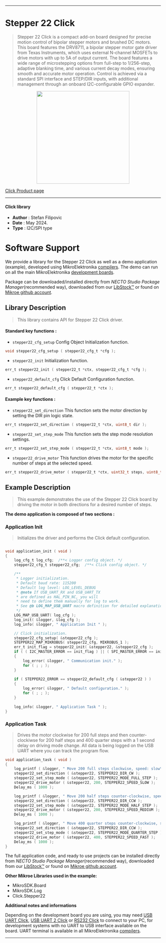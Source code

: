
---
# Stepper 22 Click

> Stepper 22 Click is a compact add-on board designed for precise motion control of bipolar stepper motors and brushed DC motors. This board features the DRV8711, a bipolar stepper motor gate driver from Texas Instruments, which uses external N-channel MOSFETs to drive motors with up to 5A of output current. The board features a wide range of microstepping options from full-step to 1/256-step, adaptive blanking time, and various current decay modes, ensuring smooth and accurate motor operation. Control is achieved via a standard SPI interface and STEP/DIR inputs, with additional management through an onboard I2C-configurable GPIO expander.

<p align="center">
  <img src="https://download.mikroe.com/images/click_for_ide/stepper22_click.png" height=300px>
</p>

[Click Product page](https://www.mikroe.com/stepper-22-click)

---


#### Click library

- **Author**        : Stefan Filipovic
- **Date**          : May 2024.
- **Type**          : I2C/SPI type


# Software Support

We provide a library for the Stepper 22 Click
as well as a demo application (example), developed using MikroElektronika
[compilers](https://www.mikroe.com/necto-studio).
The demo can run on all the main MikroElektronika [development boards](https://www.mikroe.com/development-boards).

Package can be downloaded/installed directly from *NECTO Studio Package Manager*(recommended way), downloaded from our [LibStock&trade;](https://libstock.mikroe.com) or found on [Mikroe github account](https://github.com/MikroElektronika/mikrosdk_click_v2/tree/master/clicks).

## Library Description

> This library contains API for Stepper 22 Click driver.

#### Standard key functions :

- `stepper22_cfg_setup` Config Object Initialization function.
```c
void stepper22_cfg_setup ( stepper22_cfg_t *cfg );
```

- `stepper22_init` Initialization function.
```c
err_t stepper22_init ( stepper22_t *ctx, stepper22_cfg_t *cfg );
```

- `stepper22_default_cfg` Click Default Configuration function.
```c
err_t stepper22_default_cfg ( stepper22_t *ctx );
```

#### Example key functions :

- `stepper22_set_direction` This function sets the motor direction by setting the DIR pin logic state.
```c
err_t stepper22_set_direction ( stepper22_t *ctx, uint8_t dir );
```

- `stepper22_set_step_mode` This function sets the step mode resolution settings.
```c
err_t stepper22_set_step_mode ( stepper22_t *ctx, uint8_t mode );
```

- `stepper22_drive_motor` This function drives the motor for the specific number of steps at the selected speed.
```c
err_t stepper22_drive_motor ( stepper22_t *ctx, uint32_t steps, uint8_t speed );
```

## Example Description

> This example demonstrates the use of the Stepper 22 Click board by driving the motor in both directions for a desired number of steps.

**The demo application is composed of two sections :**

### Application Init

> Initializes the driver and performs the Click default configuration.

```c

void application_init ( void )
{
    log_cfg_t log_cfg;  /**< Logger config object. */
    stepper22_cfg_t stepper22_cfg;  /**< Click config object. */

    /** 
     * Logger initialization.
     * Default baud rate: 115200
     * Default log level: LOG_LEVEL_DEBUG
     * @note If USB_UART_RX and USB_UART_TX 
     * are defined as HAL_PIN_NC, you will 
     * need to define them manually for log to work. 
     * See @b LOG_MAP_USB_UART macro definition for detailed explanation.
     */
    LOG_MAP_USB_UART( log_cfg );
    log_init( &logger, &log_cfg );
    log_info( &logger, " Application Init " );

    // Click initialization.
    stepper22_cfg_setup( &stepper22_cfg );
    STEPPER22_MAP_MIKROBUS( stepper22_cfg, MIKROBUS_1 );
    err_t init_flag = stepper22_init( &stepper22, &stepper22_cfg );
    if ( ( I2C_MASTER_ERROR == init_flag ) || ( SPI_MASTER_ERROR == init_flag ) )
    {
        log_error( &logger, " Communication init." );
        for ( ; ; );
    }
    
    if ( STEPPER22_ERROR == stepper22_default_cfg ( &stepper22 ) )
    {
        log_error( &logger, " Default configuration." );
        for ( ; ; );
    }
    
    log_info( &logger, " Application Task " );
}

```

### Application Task

> Drives the motor clockwise for 200 full steps and then counter-clockiwse for 200 half
steps and 400 quarter steps with a 1 second delay on driving mode change. All data is
being logged on the USB UART where you can track the program flow.

```c
void application_task ( void )
{
    log_printf ( &logger, " Move 200 full steps clockwise, speed: slow\r\n\n" );
    stepper22_set_direction ( &stepper22, STEPPER22_DIR_CW );
    stepper22_set_step_mode ( &stepper22, STEPPER22_MODE_FULL_STEP );
    stepper22_drive_motor ( &stepper22, 200, STEPPER22_SPEED_SLOW );
    Delay_ms ( 1000 );

    log_printf ( &logger, " Move 200 half steps counter-clockwise, speed: medium\r\n\n" );
    stepper22_set_direction ( &stepper22, STEPPER22_DIR_CCW );
    stepper22_set_step_mode ( &stepper22, STEPPER22_MODE_HALF_STEP );
    stepper22_drive_motor ( &stepper22, 200, STEPPER22_SPEED_MEDIUM );
    Delay_ms ( 1000 );

    log_printf ( &logger, " Move 400 quarter steps counter-clockwise, speed: fast\r\n\n" );
    stepper22_set_direction ( &stepper22, STEPPER22_DIR_CCW );
    stepper22_set_step_mode ( &stepper22, STEPPER22_MODE_QUARTER_STEP );
    stepper22_drive_motor ( &stepper22, 400, STEPPER22_SPEED_FAST );
    Delay_ms ( 1000 );
}
```

The full application code, and ready to use projects can be installed directly from *NECTO Studio Package Manager*(recommended way), downloaded from our [LibStock&trade;](https://libstock.mikroe.com) or found on [Mikroe github account](https://github.com/MikroElektronika/mikrosdk_click_v2/tree/master/clicks).

**Other Mikroe Libraries used in the example:**

- MikroSDK.Board
- MikroSDK.Log
- Click.Stepper22

**Additional notes and informations**

Depending on the development board you are using, you may need
[USB UART Click](https://www.mikroe.com/usb-uart-click),
[USB UART 2 Click](https://www.mikroe.com/usb-uart-2-click) or
[RS232 Click](https://www.mikroe.com/rs232-click) to connect to your PC, for
development systems with no UART to USB interface available on the board. UART
terminal is available in all MikroElektronika
[compilers](https://shop.mikroe.com/compilers).

---

